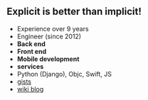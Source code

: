## Explicit is better than implicit!

- Experience over 9 years
- Engineer (since 2012)
- **Back end**
- **Front end**
- **Mobile development**
- **services**
- Python (Django), Objc, Swift, JS
- [gists](https://gist.github.com/a1k89)
- [wiki blog](https://github.com/a1k89/blog/wiki)
